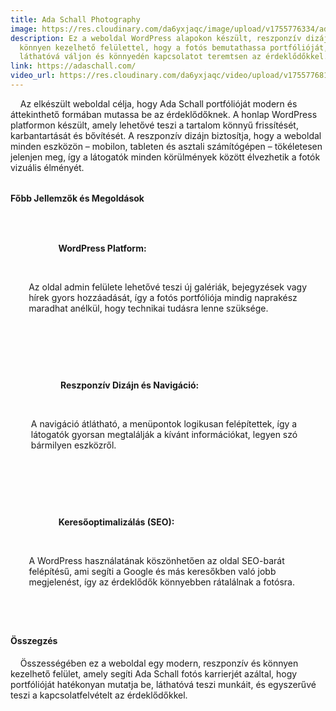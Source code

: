 ```yaml
---
title: Ada Schall Photography
image: https://res.cloudinary.com/da6yxjaqc/image/upload/v1755776334/adaschall_cwlows.webp
description: Ez a weboldal WordPress alapokon készült, reszponzív dizájnnal és
  könnyen kezelhető felülettel, hogy a fotós bemutathassa portfólióját,
  láthatóvá váljon és könnyedén kapcsolatot teremtsen az érdeklődőkkel.
link: https://adaschall.com/
video_url: https://res.cloudinary.com/da6yxjaqc/video/upload/v1755776810/AdaSchall_lppiav.mp4
---
```

<!--StartFragment-->

<p>

    Az elkészült weboldal célja, hogy Ada Schall portfólióját modern és áttekinthető formában mutassa be az érdeklődőknek. A honlap WordPress platformon készült, amely lehetővé teszi a tartalom könnyű frissítését, karbantartását és bővítését. A reszponzív dizájn biztosítja, hogy a weboldal minden eszközön – mobilon, tableten és asztali számítógépen – tökéletesen jelenjen meg, így a látogatók minden körülmények között élvezhetik a fotók vizuális élményét.

</p>



<h4 style="margin-top: 2rem;">Főbb Jellemzők és Megoldások</h4>

<ul style="list-style: none; padding-left: 0;">

    <li style="display: flex; align-items: flex-start; margin-bottom: 1rem;">

        <i class="fa-brands fa-wordpress" style="font-size: 1.5rem; color: var(--primary-green); margin-right: 15px; margin-top: 5px;"></i>

        <div>

            <strong>WordPress Platform:</strong>

            <p style="margin-top: 5px;">Az oldal admin felülete lehetővé teszi új galériák, bejegyzések vagy hírek gyors hozzáadását, így a fotós portfóliója mindig naprakész maradhat anélkül, hogy technikai tudásra lenne szüksége.</p>

        </div>

    </li>

    <li style="display: flex; align-items: flex-start; margin-bottom: 1rem;">

        <i class="fa-solid fa-mobile-screen-button" style="font-size: 1.5rem; color: var(--primary-green); margin-right: 15px; margin-top: 5px;"></i>

        <div>

            <strong>Reszponzív Dizájn és Navigáció:</strong>

            <p style="margin-top: 5px;">A navigáció átlátható, a menüpontok logikusan felépítettek, így a látogatók gyorsan megtalálják a kívánt információkat, legyen szó bármilyen eszközről.</p>

        </div>

    </li>

    <li style="display: flex; align-items: flex-start; margin-bottom: 1rem;">

        <i class="fa-solid fa-magnifying-glass-chart" style="font-size: 1.5rem; color: var(--primary-green); margin-right: 15px; margin-top: 5px;"></i>

        <div>

            <strong>Keresőoptimalizálás (SEO):</strong>

            <p style="margin-top: 5px;">A WordPress használatának köszönhetően az oldal SEO-barát felépítésű, ami segíti a Google és más keresőkben való jobb megjelenést, így az érdeklődők könnyebben rátalálnak a fotósra.</p>

        </div>

    </li>

</ul>



<h4 style="margin-top: 2rem;">Összegzés</h4>

<p>

    Összességében ez a weboldal egy modern, reszponzív és könnyen kezelhető felület, amely segíti Ada Schall fotós karrierjét azáltal, hogy portfólióját hatékonyan mutatja be, láthatóvá teszi munkáit, és egyszerűvé teszi a kapcsolatfelvételt az érdeklődőkkel.

</p>

<!--EndFragment-->